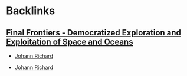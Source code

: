 
# Backlinks
## [Final Frontiers - Democratized Exploration and Exploitation of Space and Oceans](<Final Frontiers - Democratized Exploration and Exploitation of Space and Oceans.md>)
- [Johann Richard](<Johann Richard.md>)

- [Johann Richard](<Johann Richard.md>)

